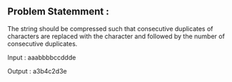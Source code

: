 ## Problem Statemment :

The string should be compressed such that consecutive duplicates of characters are replaced with the character and followed by the number of consecutive duplicates.

Input : aaabbbbccddde

Output : a3b4c2d3e